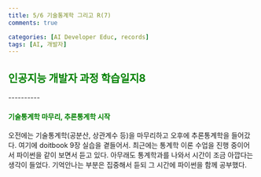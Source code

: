 ```yaml
---
title: 5/6 기술통계학 그리고 R(7)
comments: true

categories: [AI Developer Educ, records]
tags: [AI, 개발자]
---
```


<h2><span style="color:green"> 
인공지능 개발자 과정 학습일지8 </span></h2>
----------

<h4><span style="color:green"> 
기술통계학 마무리, 추론통계학 시작 </span></h4>

오전에는 기술통계학(공분산, 상관계수 등)을 마무리하고 오후에 추론통계학을 들어갔다. 여기에 doitbook 9장 실습을 곁들어서. 최근에는 통계학 이론 수업을 진행 중이어서 파이썬을 같이 보면서 듣고 있다. 아무래도 통계학과를 나와서 시간이 조금 아깝다는 생각이 들었다. 기억안나는 부분은 집중해서 듣되 그 시간에 파이썬을 함께 공부했다.